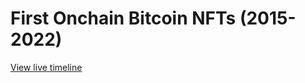 # First Onchain Bitcoin NFTs (2015-2022)

[View live timeline](https://nftorigins.com/timelines/first-onchain-bitcoin-nfts/)
